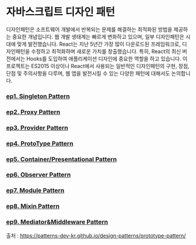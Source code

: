 # 자바스크립트 디자인 패턴

디자인패턴은 소프트웨어 개발에서 반복되는 문제를 해결하는 최적화된 방법을 제공하는 중요한 개념입니다. 웹 개발 생태계는 빠르게 변화하고 있으며, 일부 디자인패턴은 시대에 맞게 발전했습니다. React는 지난 5년간 가장 많이 다운로드된 프레임워크로, 디자인패턴을 수정하고 최적화하며 새로운 가치를 창출했습니다. 특히, React의 최신 버전에서는 Hooks를 도입하여 애플리케이션 디자인에 중요한 역할을 하고 있습니다. 이 프로젝트는 ES2015 이상이나 React에서 사용되는 일반적인 디자인패턴의 구현, 장점, 단점 및 주의사항을 다루며, 웹 앱을 발전시킬 수 있는 다양한 패턴에 대해서도 논의합니다.

### [ep1. Singleton Pattern](https://github.com/likeprograming1/DesignPatterns/tree/main/SingletonPattern)

### [ep2. Proxy Pattern](https://github.com/likeprograming1/DesignPatterns/tree/main/ProxyPattern)

### [ep3. Provider Pattern](https://github.com/likeprograming1/DesignPatterns/tree/main/ProviderPattern)

### [ep4. ProtoType Pattern](https://github.com/likeprograming1/DesignPatterns/tree/main/ProtoTypePattern)

### [ep5. Container/Presentational Pattern](https://github.com/likeprograming1/DesignPatterns/tree/main/Container%26PresentationalPattern)

### [ep6. Observer Pattern](https://github.com/likeprograming1/DesignPatterns/tree/main/ObserverPattern)

### [ep7. Module Pattern](https://github.com/likeprograming1/DesignPatterns/tree/main/ModulePattern)

### [ep8. Mixin Pattern](https://github.com/likeprograming1/DesignPatterns/tree/main/MixinPattern)

### [ep9. Mediator&Middleware Pattern](https://github.com/likeprograming1/DesignPatterns/tree/main/Mediator%26MiddlewarePattern)

출처 : https://patterns-dev-kr.github.io/design-patterns/prototype-pattern/
